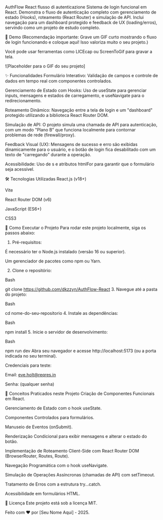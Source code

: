 AuthFlow React flusso di autenticazione
Sistema de login funcional em React. Demonstra o fluxo de autenticação completo com gerenciamento de estado (Hooks), roteamento (React Router) e simulação de API. Inclui navegação para um dashboard protegido e feedback de UX (loading/erros), servindo como um projeto de estudo completo.

🎥 Demo
(Recomendação importante: Grave um GIF curto mostrando o fluxo de login funcionando e coloque aqui! Isso valoriza muito o seu projeto.)

Você pode usar ferramentas como LICEcap ou ScreenToGif para gravar a tela.

![Placeholder para o GIF do seu projeto]

✨ Funcionalidades
Formulário Interativo: Validação de campos e controle de dados em tempo real com componentes controlados.

Gerenciamento de Estado com Hooks: Uso de useState para gerenciar inputs, mensagens e estados de carregamento, e useNavigate para o redirecionamento.

Roteamento Dinâmico: Navegação entre a tela de login e um "dashboard" protegido utilizando a biblioteca React Router DOM.

Simulação de API: O projeto simula uma chamada de API para autenticação, com um modo "Plano B" que funciona localmente para contornar problemas de rede (firewall/proxy).

Feedback Visual (UX): Mensagens de sucesso e erro são exibidas dinamicamente para o usuário, e o botão de login fica desabilitado com um texto de "carregando" durante a operação.

Acessibilidade: Uso de <label>s e atributos htmlFor para garantir que o formulário seja acessível.

🛠️ Tecnologias Utilizadas
React.js (v18+)

Vite

React Router DOM (v6)

JavaScript (ES6+)

CSS3

🚀 Como Executar o Projeto
Para rodar este projeto localmente, siga os passos abaixo:

1. Pré-requisitos:

É necessário ter o Node.js instalado (versão 16 ou superior).

Um gerenciador de pacotes como npm ou Yarn.

2. Clone o repositório:

Bash

git clone https://github.com/dkzzyn/AuthFlow-React
3. Navegue até a pasta do projeto:

Bash

cd nome-do-seu-repositorio
4. Instale as dependências:

Bash

npm install
5. Inicie o servidor de desenvolvimento:

Bash

npm run dev
Abra seu navegador e acesse http://localhost:5173 (ou a porta indicada no seu terminal).

Credenciais para teste:

Email: eve.holt@reqres.in

Senha: (qualquer senha)

🧠 Conceitos Praticados neste Projeto
Criação de Componentes Funcionais em React.

Gerenciamento de Estado com o hook useState.

Componentes Controlados para formulários.

Manuseio de Eventos (onSubmit).

Renderização Condicional para exibir mensagens e alterar o estado do botão.

Implementação de Roteamento Client-Side com React Router DOM (BrowserRouter, Routes, Route).

Navegação Programática com o hook useNavigate.

Simulação de Operações Assíncronas (chamadas de API) com setTimeout.

Tratamento de Erros com a estrutura try...catch.

Acessibilidade em formulários HTML.

📝 Licença
Este projeto está sob a licença MIT.

Feito com ❤️ por [Seu Nome Aqui] - 2025.
